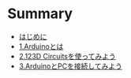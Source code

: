 # Summary

* [はじめに](README.md)
* [1.Arduinoとは](chapter1.md)
* [2.123D Circuitsを使ってみよう](chapter2.md)
* [3.ArduinoとPCを接続してみよう](chapter3.md)

